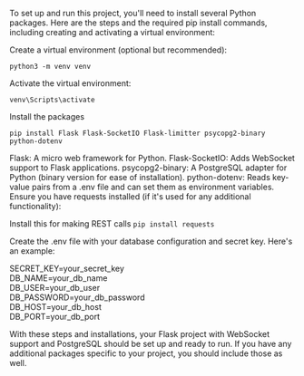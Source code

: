 To set up and run this project, you'll need to install several Python packages. Here are the steps and the required pip install commands, including creating and activating a virtual environment:

Create a virtual environment (optional but recommended):

```python3 -m venv venv```

Activate the virtual environment:

```venv\Scripts\activate```

Install the packages

```pip install Flask Flask-SocketIO Flask-limitter psycopg2-binary python-dotenv```

Flask: A micro web framework for Python.
Flask-SocketIO: Adds WebSocket support to Flask applications.
psycopg2-binary: A PostgreSQL adapter for Python (binary version for ease of installation).
python-dotenv: Reads key-value pairs from a .env file and can set them as environment variables.
Ensure you have requests installed (if it's used for any additional functionality):


Install this for making REST calls
```pip install requests```

Create the .env file with your database configuration and secret key. Here's an example:

SECRET_KEY=your_secret_key<br/>
DB_NAME=your_db_name<br/>
DB_USER=your_db_user<br/>
DB_PASSWORD=your_db_password<br/>
DB_HOST=your_db_host<br/>
DB_PORT=your_db_port<br/>

With these steps and installations, your Flask project with WebSocket support and PostgreSQL should be set up and ready to run. If you have any additional packages specific to your project, you should include those as well.

